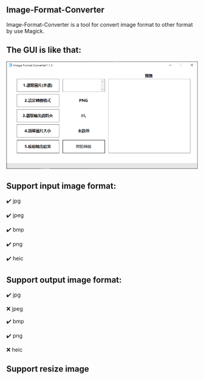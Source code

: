 ## Image-Format-Converter

Image-Format-Converter is a tool for convert image format to other format by use Magick.

## The GUI is like that:
![image](image.png)

## Support input image format:

:heavy_check_mark: jpg

:heavy_check_mark: jpeg

:heavy_check_mark: bmp

:heavy_check_mark: png

:heavy_check_mark: heic

## Support output image format:

:heavy_check_mark: jpg

:x: jpeg

:heavy_check_mark: bmp

:heavy_check_mark: png

:x: heic

## Support resize image
